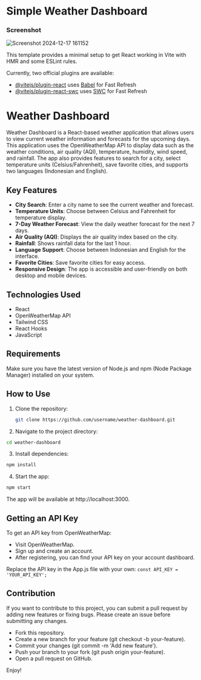 # Simple Weather Dashboard

### Screenshot
![Screenshot 2024-12-17 161152](https://github.com/user-attachments/assets/5502bf48-bf85-4a41-b1fa-792361a96abc)


This template provides a minimal setup to get React working in Vite with HMR and some ESLint rules.

Currently, two official plugins are available:

- [@vitejs/plugin-react](https://github.com/vitejs/vite-plugin-react/blob/main/packages/plugin-react/README.md) uses [Babel](https://babeljs.io/) for Fast Refresh
- [@vitejs/plugin-react-swc](https://github.com/vitejs/vite-plugin-react-swc) uses [SWC](https://swc.rs/) for Fast Refresh

# Weather Dashboard

Weather Dashboard is a React-based weather application that allows users to view current weather information and forecasts for the upcoming days. This application uses the OpenWeatherMap API to display data such as the weather conditions, air quality (AQI), temperature, humidity, wind speed, and rainfall. The app also provides features to search for a city, select temperature units (Celsius/Fahrenheit), save favorite cities, and supports two languages (Indonesian and English).

## Key Features
- **City Search**: Enter a city name to see the current weather and forecast.
- **Temperature Units**: Choose between Celsius and Fahrenheit for temperature display.
- **7-Day Weather Forecast**: View the daily weather forecast for the next 7 days.
- **Air Quality (AQI)**: Displays the air quality index based on the city.
- **Rainfall**: Shows rainfall data for the last 1 hour.
- **Language Support**: Choose between Indonesian and English for the interface.
- **Favorite Cities**: Save favorite cities for easy access.
- **Responsive Design**: The app is accessible and user-friendly on both desktop and mobile devices.

## Technologies Used
- React
- OpenWeatherMap API
- Tailwind CSS
- React Hooks
- JavaScript

## Requirements
Make sure you have the latest version of Node.js and npm (Node Package Manager) installed on your system.

## How to Use

1. Clone the repository:
   ```bash
   git clone https://github.com/username/weather-dashboard.git
   ```

2. Navigate to the project directory:
  ```bash
  cd weather-dashboard
  ```

3. Install dependencies:
  ```bash
  npm install
  ```

4. Start the app:
  ```bash
  npm start
  ```
The app will be available at http://localhost:3000.

## Getting an API Key
To get an API key from OpenWeatherMap:
- Visit OpenWeatherMap.
- Sign up and create an account.
- After registering, you can find your API key on your account dashboard.

Replace the API key in the App.js file with your own:
```const API_KEY = 'YOUR_API_KEY';```

## Contribution
If you want to contribute to this project, you can submit a pull request by adding new features or fixing bugs. Please create an issue before submitting any changes.
- Fork this repository.
- Create a new branch for your feature (git checkout -b your-feature).
- Commit your changes (git commit -m 'Add new feature').
- Push your branch to your fork (git push origin your-feature).
- Open a pull request on GitHub.

Enjoy!
